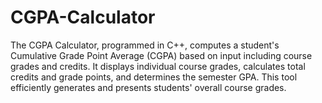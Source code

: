 # CGPA-Calculator
The CGPA Calculator, programmed in C++, computes a student's Cumulative Grade Point Average (CGPA) based on input including course grades and credits. It displays individual course grades, calculates total credits and grade points, and determines the semester GPA. This tool efficiently generates and presents students' overall course grades.
